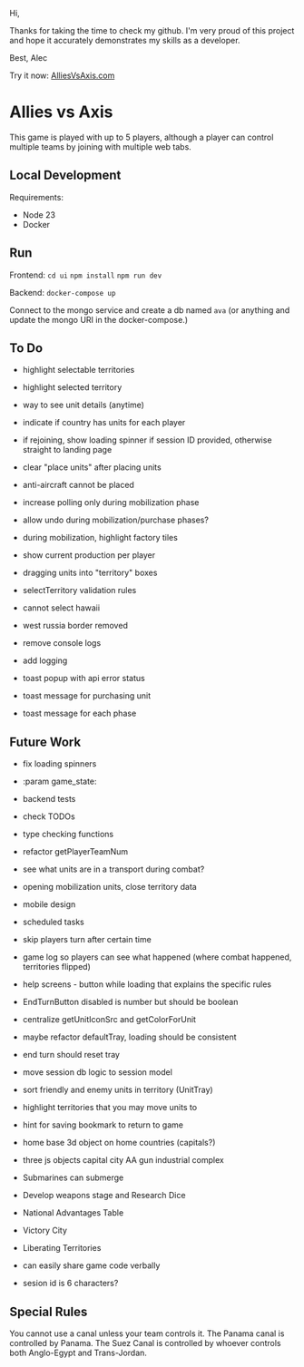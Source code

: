 Hi,

Thanks for taking the time to check my github. I'm very proud of this project and hope it
accurately demonstrates my skills as a developer.

Best,
Alec

Try it now: [AlliesVsAxis.com](https://AlliesVsAxis.com)

# Allies vs Axis

This game is played with up to 5 players, although a player can control multiple teams
by joining with multiple web tabs.

## Local Development

Requirements:

-   Node 23
-   Docker

## Run

Frontend:
`cd ui`
`npm install`
`npm run dev`

Backend:
`docker-compose up`

Connect to the mongo service and create a db named `ava` (or anything and update the mongo URI in the docker-compose.)

## To Do

-   highlight selectable territories
-   highlight selected territory

-   way to see unit details (anytime)

-   indicate if country has units for each player

-   if rejoining, show loading spinner if session ID provided, otherwise straight to landing page

-   clear "place units" after placing units
-   anti-aircraft cannot be placed
-   increase polling only during mobilization phase
-   allow undo during mobilization/purchase phases?
-   during mobilization, highlight factory tiles

-   show current production per player

-   dragging units into "territory" boxes

-   selectTerritory validation rules

-   cannot select hawaii
-   west russia border removed

-   remove console logs
-   add logging

-   toast popup with api error status
-   toast message for purchasing unit
-   toast message for each phase

## Future Work

-   fix loading spinners

-   :param game_state:
-   backend tests
-   check TODOs
-   type checking functions

-   refactor getPlayerTeamNum
-   see what units are in a transport during combat?
-   opening mobilization units, close territory data

-   mobile design

-   scheduled tasks
-   skip players turn after certain time

-   game log so players can see what happened (where combat happened, territories flipped)
-   help screens - button while loading that explains the specific rules
-   EndTurnButton disabled is number but should be boolean
-   centralize getUnitIconSrc and getColorForUnit

-   maybe refactor defaultTray, loading should be consistent
-   end turn should reset tray

-   move session db logic to session model
-   sort friendly and enemy units in territory (UnitTray)
-   highlight territories that you may move units to
-   hint for saving bookmark to return to game
-   home base 3d object on home countries (capitals?)

-   three js objects
    capital city
    AA gun
    industrial complex

-   Submarines can submerge
-   Develop weapons stage and Research Dice
-   National Advantages Table

-   Victory City
-   Liberating Territories

-   can easily share game code verbally
-   sesion id is 6 characters?

## Special Rules

You cannot use a canal unless your team controls it.
The Panama canal is controlled by Panama.
The Suez Canal is controlled by whoever controls both Anglo-Egypt and Trans-Jordan.

